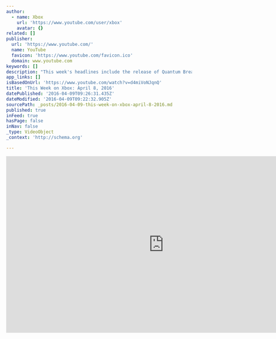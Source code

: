 ```yaml
---
author:
  - name: Xbox
    url: 'https://www.youtube.com/user/xbox'
    avatar: {}
related: []
publisher:
  url: 'https://www.youtube.com/'
  name: YouTube
  favicon: 'https://www.youtube.com/favicon.ico'
  domain: www.youtube.com
keywords: []
description: "This week's headlines include the release of Quantum Break, the new Halo 5: Guardians content update, details on Gears of War 4, add-ons for Forza Motorsport 6 and Star Wars Battlefront, plus a whole lot more!"
app_links: []
isBasedOnUrl: 'https://www.youtube.com/watch?v=d4miVoNJqnQ'
title: 'This Week on Xbox: April 8, 2016'
datePublished: '2016-04-09T09:26:31.435Z'
dateModified: '2016-04-09T09:22:32.905Z'
sourcePath: _posts/2016-04-09-this-week-on-xbox-april-8-2016.md
published: true
inFeed: true
hasPage: false
inNav: false
_type: VideoObject
_context: 'http://schema.org'

---
```

<iframe src="https://cdn.embedly.com/widgets/media.html?src=https%3A%2F%2Fwww.youtube.com%2Fembed%2Fd4miVoNJqnQ%3Ffeature%3Doembed&amp;url=https%3A%2F%2Fwww.youtube.com%2Fwatch%3Fv%3Dd4miVoNJqnQ&amp;image=https%3A%2F%2Fi.ytimg.com%2Fvi%2Fd4miVoNJqnQ%2Fhqdefault.jpg&amp;key=b7d04c9b404c499eba89ee7072e1c4f7&amp;type=text%2Fhtml&amp;schema=youtube" width="854" height="480" scrolling="no" frameborder="0" allowfullscreen="allowfullscreen" style=""></iframe>